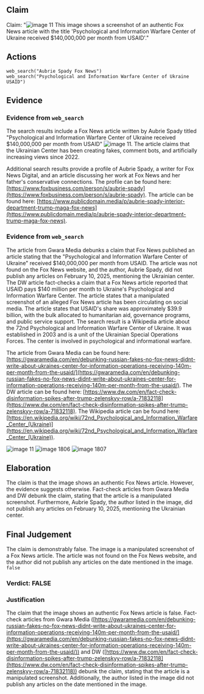## Claim
Claim: "![image 11](media/14.jpg) This image shows a screenshot of an authentic Fox News article with the title 'Psychological and Information Warfare Center of Ukraine received $140,000,000 per month from USAID'."

## Actions
```
web_search("Aubrie Spady Fox News")
web_search("Psychological and Information Warfare Center of Ukraine USAID")
```

## Evidence
### Evidence from `web_search`
The search results include a Fox News article written by Aubrie Spady titled "Psychological and Information Warfare Center of Ukraine received $140,000,000 per month from USAID" ![image 11](media/14.jpg). The article claims that the Ukrainian Center has been creating fakes, comment bots, and artificially increasing views since 2022.

Additional search results provide a profile of Aubrie Spady, a writer for Fox News Digital, and an article discussing her work at Fox News and her father's conservative connections. The profile can be found here: [https://www.foxbusiness.com/person/s/aubrie-spady](https://www.foxbusiness.com/person/s/aubrie-spady). The article can be found here: [https://www.publicdomain.media/p/aubrie-spady-interior-department-trump-maga-fox-news](https://www.publicdomain.media/p/aubrie-spady-interior-department-trump-maga-fox-news).


### Evidence from `web_search`
The article from Gwara Media debunks a claim that Fox News published an article stating that the "Psychological and Information Warfare Center of Ukraine" received $140,000,000 per month from USAID. The article was not found on the Fox News website, and the author, Aubrie Spady, did not publish any articles on February 10, 2025, mentioning the Ukrainian center. The DW article fact-checks a claim that a Fox News article reported that USAID pays $140 million per month to Ukraine's Psychological and Information Warfare Center. The article states that a manipulated screenshot of an alleged Fox News article has been circulating on social media. The article states that USAID's share was approximately $39.9 billion, with the bulk allocated to humanitarian aid, governance programs, and public service support. The search result is a Wikipedia article about the 72nd Psychological and Information Warfare Center of Ukraine. It was established in 2003 and is a unit of the Ukrainian Special Operations Forces. The center is involved in psychological and informational warfare.

The article from Gwara Media can be found here: [https://gwaramedia.com/en/debunking-russian-fakes-no-fox-news-didnt-write-about-ukraines-center-for-information-operations-receiving-140m-per-month-from-the-usaid/](https://gwaramedia.com/en/debunking-russian-fakes-no-fox-news-didnt-write-about-ukraines-center-for-information-operations-receiving-140m-per-month-from-the-usaid/). The DW article can be found here: [https://www.dw.com/en/fact-check-disinformation-spikes-after-trump-zelenskyy-row/a-71832118](https://www.dw.com/en/fact-check-disinformation-spikes-after-trump-zelenskyy-row/a-71832118). The Wikipedia article can be found here: [https://en.wikipedia.org/wiki/72nd_Psychological_and_Information_Warfare_Center_(Ukraine)](https://en.wikipedia.org/wiki/72nd_Psychological_and_Information_Warfare_Center_(Ukraine)).

![image 11](media/14.jpg)
![image 1806](media/2025-08-07_19-07-1754593661-766175.jpg)
![image 1807](media/2025-08-07_19-07-1754593662-830512.jpg)


## Elaboration
The claim is that the image shows an authentic Fox News article. However, the evidence suggests otherwise. Fact-check articles from Gwara Media and DW debunk the claim, stating that the article is a manipulated screenshot. Furthermore, Aubrie Spady, the author listed in the image, did not publish any articles on February 10, 2025, mentioning the Ukrainian center.


## Final Judgement
The claim is demonstrably false. The image is a manipulated screenshot of a Fox News article. The article was not found on the Fox News website, and the author did not publish any articles on the date mentioned in the image. `false`

### Verdict: FALSE

### Justification
The claim that the image shows an authentic Fox News article is false. Fact-check articles from Gwara Media ([https://gwaramedia.com/en/debunking-russian-fakes-no-fox-news-didnt-write-about-ukraines-center-for-information-operations-receiving-140m-per-month-from-the-usaid/](https://gwaramedia.com/en/debunking-russian-fakes-no-fox-news-didnt-write-about-ukraines-center-for-information-operations-receiving-140m-per-month-from-the-usaid/)) and DW ([https://www.dw.com/en/fact-check-disinformation-spikes-after-trump-zelenskyy-row/a-71832118](https://www.dw.com/en/fact-check-disinformation-spikes-after-trump-zelenskyy-row/a-71832118)) debunk the claim, stating that the article is a manipulated screenshot. Additionally, the author listed in the image did not publish any articles on the date mentioned in the image.
